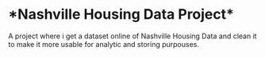 <h1>*Nashville Housing Data Project*</h1>
A project where i get a dataset online of Nashville Housing Data and clean it to make it more usable for analytic and storing purpouses.
